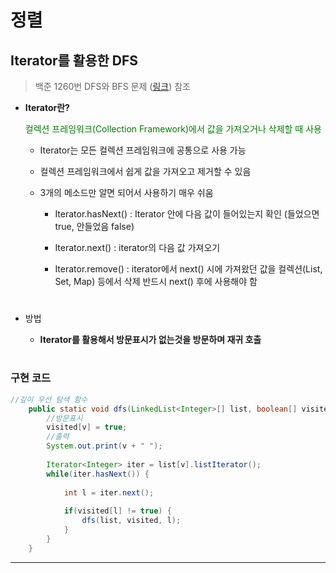 
#  정렬

## **Iterator를 활용한 DFS**
> 백준 1260번 DFS와 BFS 문제 ([링크](https://www.acmicpc.net/problem/1260)) 참조
* **Iterator란?** 

    <span style="color:green">컬렉션 프레임워크(Collection Framework)에서 값을 가져오거나 삭제할 때 사용</span>

    * Iterator는 모든 컬렉션 프레임워크에 공통으로 사용 가능

    * 컬렉션 프레임워크에서 쉽게 값을 가져오고 제거할 수 있음

    * 3개의 메소드만 알면 되어서 사용하기 매우 쉬움

        * Iterator.hasNext() : Iterator 안에 다음 값이 들어있는지 확인 (들었으면 true, 안들었음 false)

        * Iterator.next() : iterator의 다음 값 가져오기

        * Iterator.remove() : iterator에서 next() 시에 가져왔던 값을 컬렉션(List, Set, Map) 등에서 삭제 반드시 next() 후에 사용해야 함
  #   
* 방법 
    * **Iterator를 활용해서 방문표시가 없는것을 방문하며 재귀 호출**
    #

### 구현 코드 
```java
//깊이 우선 탐색 함수 
	public static void dfs(LinkedList<Integer>[] list, boolean[] visited, int v) {
		//방문표시 
		visited[v] = true;
		//출력 
		System.out.print(v + " ");
		
		Iterator<Integer> iter = list[v].listIterator();
		while(iter.hasNext()) {
			
			int l = iter.next();
			
			if(visited[l] != true) {
				dfs(list, visited, l);
			}
		}
	}
```

<hr/>
